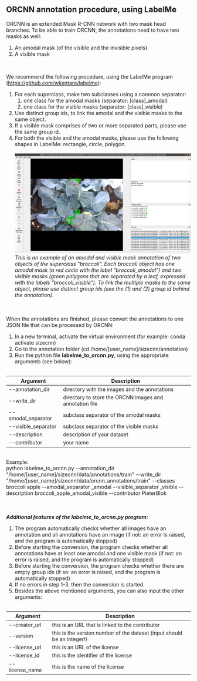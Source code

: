 ## ORCNN annotation procedure, using LabelMe
ORCNN is an extended Mask R-CNN network with two mask head branches. To be able to train ORCNN, the annotations need to have two masks as well:
<br/>
1. An amodal mask (of the visible and the invisible pixels)
2. A visible mask

<br/>

We recommend the following procedure, using the LabelMe program (https://github.com/wkentaro/labelme):
<br/>
1. For each superclass, make two subclasses using a common separator: 
   1. one class for the amodal masks (separator: [class]_amodal)
   2. one class for the visible masks (separator: [class]_visible)
2. Use distinct group ids, to link the amodal and the visible masks to the same object.
3. If a visible mask comprises of two or more separated parts, please use the same group id.
4. For both the visible and the amodal masks, please use the following shapes in LabelMe: rectangle, circle, polygon. 
<br/> <br/> ![LabelMe procedure](./annotation/labelme_screenshot.png?raw=true)
<br/> *This is an example of an amodal and visible mask annotation of two objects of the superclass "broccoli". Each broccoli object has one amodal mask (a red circle with the label "broccoli_amodal") and two visible masks (green polygons that are separated by a leaf, expressed with the labels "broccoli_visible"). To link the multiple masks to the same object, please use distinct group ids (see the (1) and (2) group id behind the annotation).*

<br/> <br/>
When the annotations are finished, please convert the annotations to one JSON file that can be processed by ORCNN:
<br/>
1. In a new terminal, activate the virtual environment (for example: conda activate sizecnn)
2. Go to the annotation folder (cd /home/[user_name]/sizecnn/annotation)
3. Run the python file **labelme_to_orcnn.py**, using the appropriate arguments (see below): <br/> <br/>

| Argument        	| Description           						|
| ----------------------|-----------------------------------------------------------------------|
| --annotation_dir      | directory with the images and the annotations 			|
| --write_dir     	| directory to store the ORCNN images and annotation file	 	|
| --amodal_separator 	| subclass separator of the amodal masks    				|
| --visible_separator	| subclass separator of the visible masks     				|
| --description 	| description of your dataset      					|
| --contributor 	| your name     							|

<br/>
Example: <br/> python labelme_to_orcnn.py --annotation_dir "/home/[user_name]/sizecnn/data/annotations/train" --write_dir "/home/[user_name]/sizecnn/data/orcnn_annotations/train" --classes broccoli apple --amodal_separator _amodal --visible_separator _visible --description broccoli_apple_amodal_visible --contributor PieterBlok <br/> <br/> <br/> 

***Additional features of the labelme_to_orcnn.py program:***
<br/>
1. The program automatically checks whether all images have an annotation and all annotations have an image (if not: an error is raised, and the program is automatically stopped)
2. Before starting the conversion, the program checks whether all annotations have at least one amodal and one visible mask (if not: an error is raised, and the program is automatically stopped)
3. Before starting the conversion, the program checks whether there are empty group ids (if so: an error is raised, and the program is automatically stopped)
4. If no errors in step 1-3, then the conversion is started. 
5. Besides the above mentioned arguments, you can also input the other arguments:<br/> <br/> 

| Argument        	| Description           						|
| ----------------------|-----------------------------------------------------------------------|
| --creator_url      	| this is an URL that is linked to the contributor 			|
| --version      	| this is the version number of the dataset (input should be an integer!)      |
| --license_url 	| this is an URL of the license      					|
| --license_id 		| this is the identifier of the license      				|
| --license_name 	| this is the name of the license      					|
